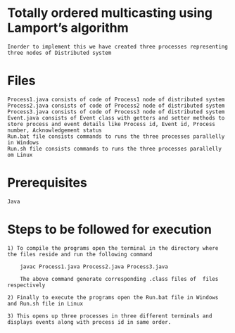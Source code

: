 # Totally ordered multicasting using Lamport’s algorithm
    Inorder to implement this we have created three processes representing three nodes of Distributed system

# Files
    Process1.java consists of code of Process1 node of distributed system
    Process2.java consists of code of Process2 node of distributed system
    Process3.java consists of code of Process3 node of distributed system
    Event.java consists of Event class with getters and setter methods to store process and event details like Process id, Event id, Process number, Acknowledgement status
    Run.bat file consists commands to runs the three processes parallelly in Windows
    Run.sh file consists commands to runs the three processes parallelly om Linux

# Prerequisites
    Java

# Steps to be followed for execution
    1) To compile the programs open the terminal in the directory where the files reside and run the following command

        javac Process1.java Process2.java Process3.java

        The above command generate corresponding .class files of  files respectively

    2) Finally to execute the programs open the Run.bat file in Windows and Run.sh file in Linux

    3) This opens up three processes in three different terminals and displays events along with process id in same order.